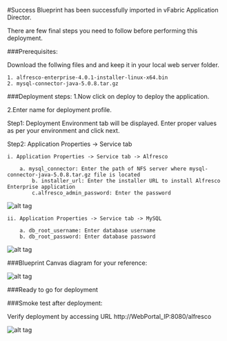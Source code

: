 #Success
Blueprint has been successfully imported in  vFabric Application Director. 

There are few final steps you need to follow before performing this deployment.

###Prerequisites:

Download the follwing files and and keep it in your local web server folder.

	1. alfresco-enterprise-4.0.1-installer-linux-x64.bin
	2. mysql-connector-java-5.0.8.tar.gz


###Deployment steps:
1.Now click on deploy to deploy the application.

2.Enter name for deployment profile.

Step1: Deployment Environment tab will be displayed. Enter proper values as per your environment and click next.


Step2: Application Properties -> Service tab 

	i. Application Properties -> Service tab -> Alfresco
	
		a. mysql_connector: Enter the path of NFS server where mysql-connector-java-5.0.8.tar.gz file is located 
	        b. installer_url: Enter the installer URL to install Alfresco Enterprise application    
	        c.alfresco_admin_password: Enter the password 

![alt tag](https://raw.github.com/vmware-applicationdirector/solutions-import-beta/Alfresco-MySql-Application-Blueprint-50/Service-Property-Alfresco.png)
             
	ii. Application Properties -> Service tab -> MySQL  
	
		a. db_root_username: Enter database username 
		b. db_root_password: Enter database password

        
![alt tag](https://raw.github.com/vmware-applicationdirector/solutions-import-beta/Alfresco-MySql-Application-Blueprint-50/Service-Property-MySql.png)

				
	
###Blueprint Canvas diagram for your reference: 

![alt tag](https://raw.github.com/vmware-applicationdirector/solutions-import-beta/Alfresco-MySql-Application-Blueprint-50/Blueprint-Canvas.png)

###Ready to go for deployment


###Smoke test after deployment:

Verify deployment by accessing URL http://WebPortal_IP:8080/alfresco

![alt tag](https://raw.github.com/vmware-applicationdirector/solutions-import-beta/Alfresco-MySql-Application-Blueprint-50/Smoke-Test.png)




 








